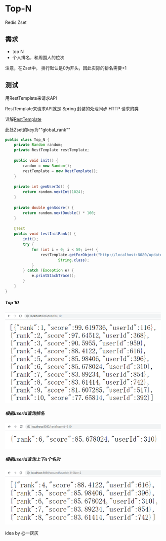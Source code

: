 # Top-N
Redis Zset

## 需求
- top N
- 个人排名，和周围人的位次

注意，在Zset中， 排行默认是0为开头，因此实际的排名需要+1

## 测试

用RestTemplate来请求API

RestTemplate来请求API就是 Spring 封装的处理同步 HTTP 请求的类

详解[RestTemplate](https://juejin.im/post/5cd680eff265da037b612e28#heading-3)

此处Zset的key为""global_rank""
```java
public class Top_N {
    private Random random;
    private RestTemplate restTemplate;

    public void init() {
        random = new Random();
        restTemplate = new RestTemplate();
    }

    private int genUserId() {
        return random.nextInt(1024);
    }

    private double genScore() {
        return random.nextDouble() * 100;
    }

    @Test
    public void testInitRank() {
        init();
        try {
            for (int i = 0; i < 50; i++) {
                restTemplate.getForObject("http://localhost:8080/update?userId=" + genUserId() + "&score=" + genScore(),
                        String.class);
            }
        } catch (Exception e) {
            e.printStackTrace();
        }
    }
}
```
##### Top 10
![Top 10](https://raw.githubusercontent.com/koshunho/koshunhopic/master/blog1595231187449.png)

##### 根据userId查询排名
![根据userId查询排名](https://raw.githubusercontent.com/koshunho/koshunhopic/master/blog1595231275701.png)

##### 根据userId查询上下n个名次
![根据userId查询上下n个名次](https://raw.githubusercontent.com/koshunho/koshunhopic/master/blog1595231333863.png)

idea by @一灰灰
